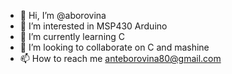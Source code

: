- 👋 Hi, I’m @aborovina
- 👀 I’m interested in MSP430 Arduino
- 🌱 I’m currently learning C
- 💞️ I’m looking to collaborate on C and mashine 
- 📫 How to reach me anteborovina80@gmail.com

<!---
aborovina/aborovina is a ✨ special ✨ repository because its `README.md` (this file) appears on your GitHub profile.
You can click the Preview link to take a look at your changes.
--->

